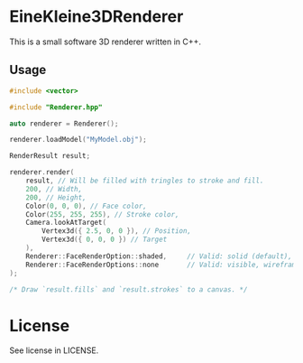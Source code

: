 # EineKleine3DRenderer

This is a small software 3D renderer written in C++.

## Usage

````c++
#include <vector>

#include "Renderer.hpp"

auto renderer = Renderer();

renderer.loadModel("MyModel.obj");

RenderResult result;

renderer.render(
	result, // Will be filled with tringles to stroke and fill.
	200, // Width,
	200, // Height,
	Color(0, 0, 0), // Face color,
	Color(255, 255, 255), // Stroke color,
	Camera.lookAtTarget(
		Vertex3d({ 2.5, 0, 0 }), // Position,
		Vertex3d({ 0, 0, 0 }) // Target
	),
	Renderer::FaceRenderOption::shaded,     // Valid: solid (default), shaded, none
	Renderer::FaceRenderOptions::none       // Valid: visible, wireframe, none (default)
);

/* Draw `result.fills` and `result.strokes` to a canvas. */
````

# License

See license in LICENSE.
